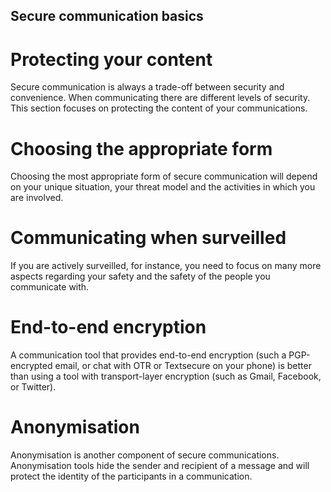 ## Secure communication basics
# Protecting your content
Secure communication is always a trade-off between security and convenience. When communicating there are different levels of security. This section focuses on protecting the content of your communications.
<br>
# Choosing the appropriate form
Choosing the most appropriate form of secure communication will depend on your unique situation, your threat model and the activities in which you are involved.
<br>
# Communicating when surveilled
If you are actively surveilled, for instance, you need to focus on many more aspects regarding your safety and the safety of the people you communicate with.
<br>
# End-to-end encryption
A communication tool that provides end-to-end encryption (such a PGP-encrypted email, or chat with OTR or Textsecure on your phone) is better than using a tool with transport-layer encryption (such as Gmail, Facebook, or Twitter).
<br>
# Anonymisation
Anonymisation is another component of secure communications. Anonymisation tools hide the sender and recipient of a message and will protect the identity of the participants in a communication.
